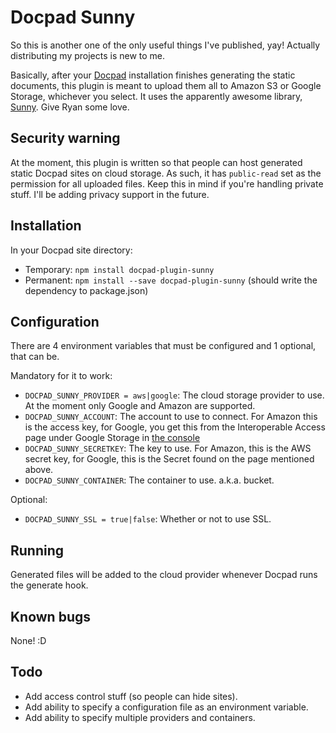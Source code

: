 # Docpad Sunny

So this is another one of the only useful things I've published, yay! Actually distributing my projects is new to me.

Basically, after your [Docpad](https://github.com/bevry/docpad) installation finishes generating the static documents, this plugin is meant to upload them all to Amazon S3 or Google Storage, whichever you select. It uses the apparently awesome library, [Sunny](https://github.com/ryan-roemer/node-sunny). Give Ryan some love.

## Security warning

At the moment, this plugin is written so that people can host generated static Docpad sites on cloud storage. As such, it has `public-read` set as the permission for all uploaded files. Keep this in mind if you're handling private stuff. I'll be adding privacy support in the future.

## Installation

In your Docpad site directory:

- Temporary: `npm install docpad-plugin-sunny`
- Permanent: `npm install --save docpad-plugin-sunny` (should write the dependency to package.json)

## Configuration

There are 4 environment variables that must be configured and 1 optional, that can be.

Mandatory for it to work:

- `DOCPAD_SUNNY_PROVIDER = aws|google`: The cloud storage provider to use. At the moment only Google and Amazon are supported.
- `DOCPAD_SUNNY_ACCOUNT`: The account to use to connect. For Amazon this is the access key, for Google, you get this from the Interoperable Access page under Google Storage in [the console](https://code.google.com/apis/console/)
- `DOCPAD_SUNNY_SECRETKEY`: The key to use. For Amazon, this is the AWS secret key, for Google, this is the Secret found on the page mentioned above.
- `DOCPAD_SUNNY_CONTAINER`: The container to use. a.k.a. bucket.

Optional:

- `DOCPAD_SUNNY_SSL = true|false`: Whether or not to use SSL.

## Running

Generated files will be added to the cloud provider whenever Docpad runs the generate hook.

## Known bugs

None! :D

## Todo

- Add access control stuff (so people can hide sites).
- Add ability to specify a configuration file as an environment variable.
- Add ability to specify multiple providers and containers.
